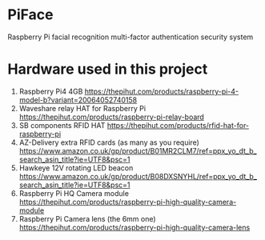 # PiFace
Raspberry Pi facial recognition multi-factor authentication security system

# Hardware used in this project
1. Raspberry Pi4 4GB https://thepihut.com/products/raspberry-pi-4-model-b?variant=20064052740158
2. Waveshare relay HAT for Raspberry Pi https://thepihut.com/products/raspberry-pi-relay-board
3. SB components RFID HAT https://thepihut.com/products/rfid-hat-for-raspberry-pi
4. AZ-Delivery extra RFID cards (as many as you require) https://www.amazon.co.uk/gp/product/B01MR2CLM7/ref=ppx_yo_dt_b_search_asin_title?ie=UTF8&psc=1
5. Hawkeye 12V rotating LED beacon https://www.amazon.co.uk/gp/product/B08DXSNYHL/ref=ppx_yo_dt_b_search_asin_title?ie=UTF8&psc=1
6. Raspberry Pi HQ Camera module https://thepihut.com/products/raspberry-pi-high-quality-camera-module
7. Raspberry Pi Camera lens (the 6mm one) https://thepihut.com/products/raspberry-pi-high-quality-camera-lens
